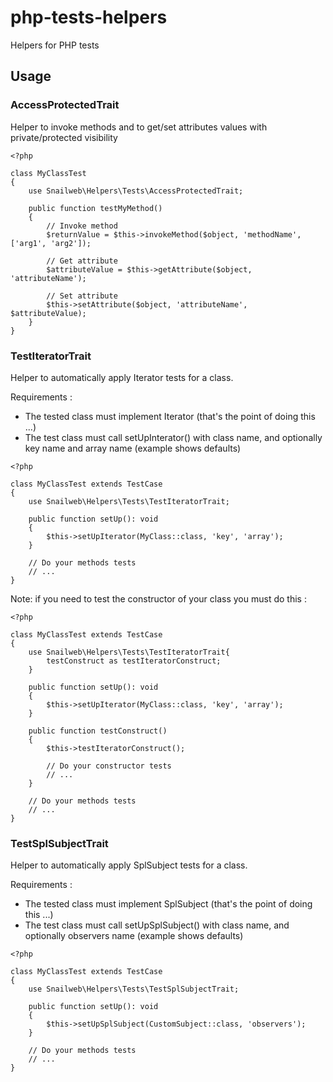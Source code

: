 # php-tests-helpers
Helpers for PHP tests

## Usage

### AccessProtectedTrait
Helper to invoke methods and to get/set attributes values with private/protected visibility

```
<?php

class MyClassTest
{
    use Snailweb\Helpers\Tests\AccessProtectedTrait;

    public function testMyMethod()
    {
        // Invoke method
        $returnValue = $this->invokeMethod($object, 'methodName', ['arg1', 'arg2']);

        // Get attribute
        $attributeValue = $this->getAttribute($object, 'attributeName');

        // Set attribute
        $this->setAttribute($object, 'attributeName', $attributeValue);
    }
}
```


### TestIteratorTrait
Helper to automatically apply Iterator tests for a class.

Requirements :
* The tested class must implement Iterator (that's the point of doing this ...)
* The test class must call setUpInterator() with class name, and optionally key name and array name (example shows defaults)

```
<?php

class MyClassTest extends TestCase
{
    use Snailweb\Helpers\Tests\TestIteratorTrait;
    
    public function setUp(): void
    {
        $this->setUpIterator(MyClass::class, 'key', 'array');
    }

    // Do your methods tests
    // ...
}
```

Note: if you need to test the constructor of your class you must do this :
```
<?php

class MyClassTest extends TestCase
{
    use Snailweb\Helpers\Tests\TestIteratorTrait{
        testConstruct as testIteratorConstruct;
    }
    
    public function setUp(): void
    {
        $this->setUpIterator(MyClass::class, 'key', 'array');
    }

    public function testConstruct()
    {
        $this->testIteratorConstruct();

        // Do your constructor tests
        // ...
    }

    // Do your methods tests
    // ...
}
```


### TestSplSubjectTrait
Helper to automatically apply SplSubject tests for a class.

Requirements :
* The tested class must implement SplSubject (that's the point of doing this ...)
* The test class must call setUpSplSubject() with class name, and optionally observers name (example shows defaults)

```
<?php

class MyClassTest extends TestCase
{
    use Snailweb\Helpers\Tests\TestSplSubjectTrait;
    
    public function setUp(): void
    {
        $this->setUpSplSubject(CustomSubject::class, 'observers');
    }

    // Do your methods tests
    // ...
}
```

